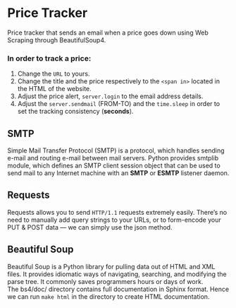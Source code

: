 # Price Tracker
Price tracker that sends an email when a price goes down using Web Scraping through BeautifulSoup4.

### In order to track a price:
1. Change the `URL` to yours.
2. Change the title and the price respectively to the `<span in>` located in the HTML of the website.
3. Adjust the price alert, `server.login` to the email address details.
4. Adjust the `server.sendmail` (FROM-TO) and the `time.sleep` in order to set the tracking consistency (**seconds**).


## SMTP
Simple Mail Transfer Protocol (SMTP) is a protocol, which handles sending e-mail and routing e-mail between mail servers. Python provides smtplib module, which defines an SMTP client session object that can be used to send mail to any Internet machine with an **SMTP** or **ESMTP** listener daemon.

## Requests
Requests allows you to send `HTTP/1.1` requests extremely easily. There’s no need to manually add query strings to your URLs, or to form-encode your PUT & POST data — we can simply use the json method.

## Beautiful Soup
Beautiful Soup is a Python library for pulling data out of HTML and XML files. It provides idiomatic ways of navigating, searching, and modifying the parse tree. It commonly saves programmers hours or days of work. <br /> The bs4/doc/ directory contains full documentation in Sphinx format. Hence we can run `make html` in the directory to create HTML documentation.
